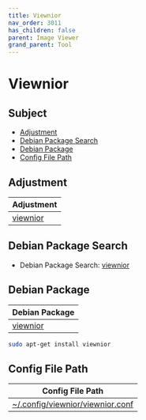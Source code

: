 ```yaml
---
title: Viewnior
nav_order: 3011
has_children: false
parent: Image Viewer
grand_parent: Tool
---
```



# Viewnior


## Subject

* [Adjustment](#Adjustment)
* [Debian Package Search](#debian-package-search)
* [Debian Package](#debian-package)
* [Config File Path](#config-file-path)


## Adjustment

| Adjustment |
| --- |
| [viewnior](https://github.com/samwhelp/debian-adjustment/tree/main/prototype/tool/viewnior) |


## Debian Package Search

* Debian Package Search: [viewnior](https://packages.debian.org/search?searchon=names&keywords=viewnior)


## Debian Package

| Debian Package |
| --- |
| [viewnior](https://packages.debian.org/stable/viewnior) |

``` sh
sudo apt-get install viewnior
```


## Config File Path

| Config File Path |
| --- |
| [~/.config/viewnior/viewnior.conf](https://github.com/samwhelp/debian-adjustment/blob/main/prototype/tool/viewnior/asset/overlay/etc/skel/.config/viewnior/viewnior.conf) |
